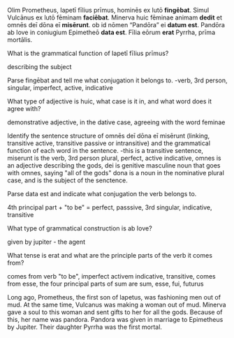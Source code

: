 Olim Prometheus, Iapetī fīlius prīmus, hominēs ex lutō **fingēbat**. Simul Vulcānus ex lutō fēminam **faciēbat**. Minerva huic fēminae animam **dedit** et omnēs deī dōna eī **misērunt**.
ob id nōmen “Pandōra” ei **datum est**. Pandōra ab Iove in coniugium Epimetheō **data est**. Fīlia eōrum **erat** Pyrrha, prīma mortālis.

What is the grammatical function of Iapetī fīlius prīmus?

describing the subject

Parse fingēbat and tell me what conjugation it belongs to. -verb, 3rd person, singular, imperfect, active, indicative

What type of adjective is huic, what case is it in, and what word does it agree with?

demonstrative adjective, in the dative case, agreeing with the word feminae

Identify the sentence structure of omnēs deī dōna eī misērunt (linking, transitive active, transitive passive or intransitive) and the grammatical function of each word in the sentence. -this is a transitive sentence, miserunt is the verb, 3rd person plural, perfect, active indicative, omnes is an adjective describing the gods, dei is genitive masculine noun that goes with omnes, saying "all of the gods" dona is a noun in the nominative plural case, and is the subject of the senctence.

Parse data est and indicate what conjugation the verb belongs to.

4th principal part + "to be" = perfect, passsive, 3rd singular, indicative, transitive

What type of grammatical construction is ab Iove?

given by jupiter - the agent

What tense is erat and what are the principle parts of the verb it comes from?

comes from verb "to be", imperfect activem indicative, transitive, comes from esse, the four principal parts of sum are sum, esse, fui, futurus

Long ago, Prometheus, the first son of lapetus, was fashioning men out of mud. At the same time, Vulcanus was making a woman out of mud. Minerva gave a soul to this woman and sent gifts to her for all the gods. Because of this, her name was pandora. Pandora was given in marriage to Epimetheus by Jupiter. Their daughter Pyrrha was the first mortal.

